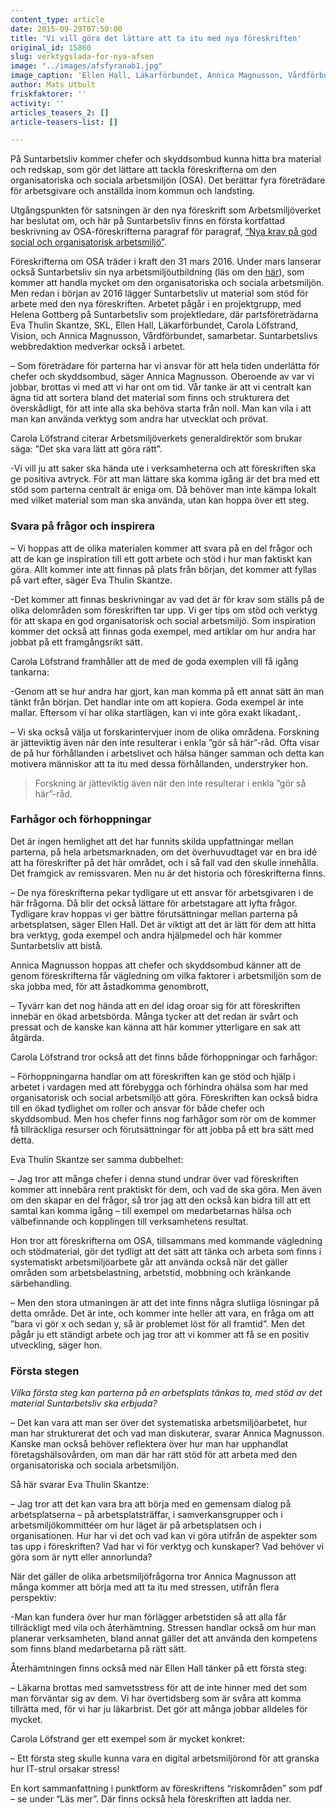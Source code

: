 ```yaml
---
content_type: article
date: 2015-09-29T07:50:00
title: 'Vi vill göra det lättare att ta itu med nya föreskriften'
original_id: 15860
slug: verktygslada-for-nya-afsen
image: "../images/afsfyranab1.jpg"
image_caption: 'Ellen Hall, Läkarförbundet, Annica Magnusson, Vårdförbundet,  Eva Thulin Skantze, SKL, och Carola Löfstrand, Vision, samarbetar för att få fram  ett stöd för chefer och skyddsombud, i arbetet med Arbetsmiljöverkets föreskrifter  om OSA - organisatorisk och social arbetsmiljö.'
author: Mats Utbult
friskfaktorer: ''
activity: ''
articles_teasers_2: []
article-teasers-list: []

---
```


På Suntarbetsliv kommer chefer och skyddsombud kunna hitta bra material och redskap, som gör det lättare att tackla föreskrifterna om den organisatoriska och sociala arbetsmiljön (OSA). Det berättar fyra företrädare för arbetsgivare och anställda inom kommun och landsting.

Utgångspunkten för satsningen är den nya föreskrift som Arbetsmiljöverket har beslutat om, och här på Suntarbetsliv finns en första kortfattad beskrivning av OSA-föreskrifterna paragraf för paragraf, [“Nya krav på god social och organisatorisk arbetsmiljö”](https://www.suntarbetsliv.se/artiklar/systematiskt-arbetsmiljoarbete/nya-krav-pa-god-social-och-organisatorisk-arbetsmiljo/).

Föreskrifterna om OSA träder i kraft den 31 mars 2016. Under mars lanserar också Suntarbetsliv sin nya arbetsmiljöutbildning (läs om den [här](https://www.suntarbetsliv.se/artiklar/systematiskt-arbetsmiljoarbete/utbildning-om-arbetsmiljo/)), som kommer att handla mycket om den organisatoriska och sociala arbetsmiljön. Men redan i början av 2016 lägger Suntarbetsliv ut material som stöd för arbete med den nya föreskriften. Arbetet pågår i en projektgrupp, med Helena Gottberg på Suntarbetsliv som projektledare, där partsföreträdarna Eva Thulin Skantze, SKL, Ellen Hall, Läkarförbundet, Carola Löfstrand, Vision, och Annica Magnusson, Vårdförbundet, samarbetar. Suntarbetslivs webbredaktion medverkar också i arbetet.

– Som företrädare för parterna har vi ansvar för att hela tiden underlätta för chefer och skyddsombud, säger Annica Magnusson. Oberoende av var vi jobbar, brottas vi med att vi har ont om tid. Vår tanke är att vi centralt kan ägna tid att sortera bland det material som finns och strukturera det överskådligt, för att inte alla ska behöva starta från noll. Man kan vila i att man kan använda verktyg som andra har utvecklat och prövat.

Carola Löfstrand citerar Arbetsmiljöverkets generaldirektör som brukar säga: ”Det ska vara lätt att göra rätt”.

\-Vi vill ju att saker ska hända ute i verksamheterna och att föreskriften ska ge positiva avtryck. För att man lättare ska komma igång är det bra med ett stöd som parterna centralt är eniga om. Då behöver man inte kämpa lokalt med vilket material som man ska använda, utan kan hoppa över ett steg.

### Svara på frågor och inspirera

– Vi hoppas att de olika materialen kommer att svara på en del frågor och att de kan ge inspiration till ett gott arbete och stöd i hur man faktiskt kan göra. Allt kommer inte att finnas på plats från början, det kommer att fyllas på vart efter, säger Eva Thulin Skantze.

\-Det kommer att finnas beskrivningar av vad det är för krav som ställs på de olika delområden som föreskriften tar upp. Vi ger tips om stöd och verktyg för att skapa en god organisatorisk och social arbetsmiljö. Som inspiration kommer det också att finnas goda exempel, med artiklar om hur andra har jobbat på ett framgångsrikt sätt.

Carola Löfstrand framhåller att de med de goda exemplen vill få igång tankarna:

\-Genom att se hur andra har gjort, kan man komma på ett annat sätt än man tänkt från början. Det handlar inte om att kopiera. Goda exempel är inte mallar. Eftersom vi har olika startlägen, kan vi inte göra exakt likadant,.

– Vi ska också välja ut forskarintervjuer inom de olika områdena. Forskning är jätteviktig även när den inte resulterar i enkla ”gör så här”-råd. Ofta visar de på hur förhållanden i arbetslivet och hälsa hänger samman och detta kan motivera människor att ta itu med dessa förhållanden, understryker hon.

> Forskning är jätteviktig även när den inte resulterar i enkla ”gör så här”-råd.

### Farhågor och förhoppningar

Det är ingen hemlighet att det har funnits skilda uppfattningar mellan parterna, på hela arbetsmarknaden, om det överhuvudtaget var en bra idé att ha föreskrifter på det här området, och i så fall vad den skulle innehålla. Det framgick av remissvaren. Men nu är det historia och föreskrifterna finns.

– De nya föreskrifterna pekar tydligare ut ett ansvar för arbetsgivaren i de här frågorna. Då blir det också lättare för arbetstagare att lyfta frågor. Tydligare krav hoppas vi ger bättre förutsättningar mellan parterna på arbetsplatsen, säger Ellen Hall. Det är viktigt att det är lätt för dem att hitta bra verktyg, goda exempel och andra hjälpmedel och här kommer Suntarbetsliv att bistå.

Annica Magnusson hoppas att chefer och skyddsombud känner att de genom föreskrifterna får vägledning om vilka faktorer i arbetsmiljön som de ska jobba med, för att åstadkomma genombrott,

– Tyvärr kan det nog hända att en del idag oroar sig för att föreskriften innebär en ökad arbetsbörda. Många tycker att det redan är svårt och pressat och de kanske kan känna att här kommer ytterligare en sak att åtgärda.

Carola Löfstrand tror också att det finns både förhoppningar och farhågor:

– Förhoppningarna handlar om att föreskriften kan ge stöd och hjälp i arbetet i vardagen med att förebygga och förhindra ohälsa som har med organisatorisk och social arbetsmiljö att göra. Föreskriften kan också bidra till en ökad tydlighet om roller och ansvar för både chefer och skyddsombud. Men hos chefer finns nog farhågor som rör om de kommer få tillräckliga resurser och förutsättningar för att jobba på ett bra sätt med detta.

Eva Thulin Skantze ser samma dubbelhet:

– Jag tror att många chefer i denna stund undrar över vad föreskriften kommer att innebära rent praktiskt för dem, och vad de ska göra. Men även om den skapar en del frågor, så tror jag att den också kan bidra till att ett samtal kan komma igång – till exempel om medarbetarnas hälsa och välbefinnande och kopplingen till verksamhetens resultat.

Hon tror att föreskrifterna om OSA, tillsammans med kommande vägledning och stödmaterial, gör det tydligt att det sätt att tänka och arbeta som finns i systematiskt arbetsmiljöarbete går att använda också när det gäller områden som arbetsbelastning, arbetstid, mobbning och kränkande särbehandling.

– Men den stora utmaningen är att det inte finns några slutliga lösningar på detta område. Det är inte, och kommer inte heller att vara, en fråga om att ”bara vi gör x och sedan y, så är problemet löst för all framtid”. Men det pågår ju ett ständigt arbete och jag tror att vi kommer att få se en positiv utveckling, säger hon.

### Första stegen

_Vilka första steg kan parterna på en arbetsplats tänkas ta, med stöd av det material Suntarbetsliv ska erbjuda?_

– Det kan vara att man ser över det systematiska arbetsmiljöarbetet, hur man har strukturerat det och vad man diskuterar, svarar Annica Magnusson. Kanske man också behöver reflektera över hur man har upphandlat företagshälsovården, om man där har rätt stöd för att arbeta med den organisatoriska och sociala arbetsmiljön.

Så här svarar Eva Thulin Skantze:

– Jag tror att det kan vara bra att börja med en gemensam dialog på arbetsplatserna – på arbetsplatsträffar, i samverkansgrupper och i arbetsmiljökommittéer om hur läget är på arbetsplatsen och i organisationen. Hur har vi det och vad kan vi göra utifrån de aspekter som tas upp i föreskriften? Vad har vi för verktyg och kunskaper? Vad behöver vi göra som är nytt eller annorlunda?

När det gäller de olika arbetsmiljöfrågorna tror Annica Magnusson att många kommer att börja med att ta itu med stressen, utifrån flera perspektiv:

\-Man kan fundera över hur man förlägger arbetstiden så att alla får tillräckligt med vila och återhämtning. Stressen handlar också om hur man planerar verksamheten, bland annat gäller det att använda den kompetens som finns bland medarbetarna på rätt sätt.

Återhämtningen finns också med när Ellen Hall tänker på ett första steg:

– Läkarna brottas med samvetsstress för att de inte hinner med det som man förväntar sig av dem. Vi har övertidsberg som är svåra att komma tillrätta med, för vi har ju läkarbrist. Det gör att många jobbar alldeles för mycket.

Carola Löfstrand ger ett exempel som är mycket konkret:

– Ett första steg skulle kunna vara en digital arbetsmiljörond för att granska hur IT-strul orsakar stress!

En kort sammanfattning i punktform av föreskriftens “riskområden” som pdf – se under “Läs mer”. Där finns också hela föreskriften att ladda ner.

